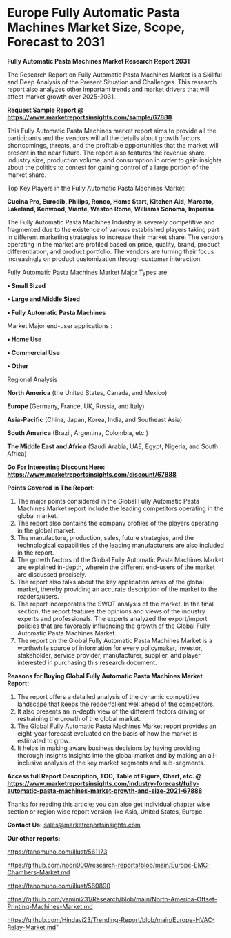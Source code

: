 # Europe Fully Automatic Pasta Machines Market Size, Scope, Forecast to 2031

<strong>Fully Automatic Pasta Machines Market Research Report 2031</strong>

The Research Report on Fully Automatic Pasta Machines Market is a Skillful and Deep Analysis of the Present Situation and Challenges. This research report also analyzes other important trends and market drivers that will affect market growth over 2025-2031.

<strong>Request Sample Report @ <a href=https://www.marketreportsinsights.com/sample/67888>https://www.marketreportsinsights.com/sample/67888</a></strong>

This Fully Automatic Pasta Machines market report aims to provide all the participants and the vendors will all the details about growth factors, shortcomings, threats, and the profitable opportunities that the market will present in the near future. The report also features the revenue share, industry size, production volume, and consumption in order to gain insights about the politics to contest for gaining control of a large portion of the market share.

Top Key Players in the Fully Automatic Pasta Machines Market:

<strong>Cucina Pro, Eurodib, Philips, Ronco, Home Start, Kitchen Aid, Marcato, Lakeland, Kenwood, Viante, Weston Roma, Williams Sonoma, Imperisa</strong>

The Fully Automatic Pasta Machines Industry is severely competitive and fragmented due to the existence of various established players taking part in different marketing strategies to increase their market share. The vendors operating in the market are profiled based on price, quality, brand, product differentiation, and product portfolio. The vendors are turning their focus increasingly on product customization through customer interaction.

Fully Automatic Pasta Machines Market Major Types are:

<strong>• Small Sized

• Large and Middle Sized

• Fully Automatic Pasta Machines</strong>

Market Major end-user applications :

<strong>• Home Use

• Commercial Use

• Other</strong>

Regional Analysis

</u><strong><b>North America</b></strong> (the United States, Canada, and Mexico)

<strong><b>Europe </b></strong>(Germany, France, UK, Russia, and Italy)

<strong><b>Asia-Pacific</b></strong> (China, Japan, Korea, India, and Southeast Asia)

<strong><b>South America</b></strong> (Brazil, Argentina, Colombia, etc.)

<strong><b>The Middle East and Africa</b></strong> (Saudi Arabia, UAE, Egypt, Nigeria, and South Africa)

<strong>Go For Interesting Discount Here: <a href=https://www.marketreportsinsights.com/discount/67888>https://www.marketreportsinsights.com/discount/67888</a></strong>

<strong>Points Covered in The Report:</strong>
<ol>
  <li>The major points considered in the Global Fully Automatic Pasta Machines Market report include the leading competitors operating in the global market.</li>
  <li>The report also contains the company profiles of the players operating in the global market.</li>
  <li>The manufacture, production, sales, future strategies, and the technological capabilities of the leading manufacturers are also included in the report.</li>
  <li>The growth factors of the Global Fully Automatic Pasta Machines Market are explained in-depth, wherein the different end-users of the market are discussed precisely.</li>
  <li>The report also talks about the key application areas of the global market, thereby providing an accurate description of the market to the readers/users.</li>
  <li>The report incorporates the SWOT analysis of the market. In the final section, the report features the opinions and views of the industry experts and professionals. The experts analyzed the export/import policies that are favorably influencing the growth of the Global Fully Automatic Pasta Machines Market.</li>
  <li>The report on the Global Fully Automatic Pasta Machines Market is a worthwhile source of information for every policymaker, investor, stakeholder, service provider, manufacturer, supplier, and player interested in purchasing this research document.</li>
</ol>
<strong>Reasons for Buying Global Fully Automatic Pasta Machines Market Report:</strong>

<ol>
  <li>The report offers a detailed analysis of the dynamic competitive landscape that keeps the reader/client well ahead of the competitors.</li>
  <li>It also presents an in-depth view of the different factors driving or restraining the growth of the global market.</li>
  <li>The Global Fully Automatic Pasta Machines Market report provides an eight-year forecast evaluated on the basis of how the market is estimated to grow.</li>
  <li>It helps in making aware business decisions by having providing thorough insights insights into the global market and by making an all-inclusive analysis of the key market segments and sub-segments.</li>
</ol>
<strong>Access full Report Description, TOC, Table of Figure, Chart, etc. @ <a href=https://www.marketreportsinsights.com/industry-forecast/fully-automatic-pasta-machines-market-growth-and-size-2021-67888>https://www.marketreportsinsights.com/industry-forecast/fully-automatic-pasta-machines-market-growth-and-size-2021-67888</a></strong>


Thanks for reading this article; you can also get individual chapter wise section or region wise report version like Asia, United States, Europe.

<strong>Contact Us:</strong>
sales@marketreportsinsights.com

<strong>Our other reports:</strong>

<a href=https://tanomuno.com/illust/561173>https://tanomuno.com/illust/561173</a>

<a href=https://github.com/noori900/research-reports/blob/main/Europe-EMC-Chambers-Market.md>https://github.com/noori900/research-reports/blob/main/Europe-EMC-Chambers-Market.md</a>

<a href=https://tanomuno.com/illust/560890>https://tanomuno.com/illust/560890</a>

<a href=https://github.com/yamini231/Research/blob/main/North-America-Offset-Printing-Machines-Market.md>https://github.com/yamini231/Research/blob/main/North-America-Offset-Printing-Machines-Market.md</a>

<a href=https://github.com/Hindavi23/Trending-Report/blob/main/Europe-HVAC-Relay-Market.md>https://github.com/Hindavi23/Trending-Report/blob/main/Europe-HVAC-Relay-Market.md</a>"

